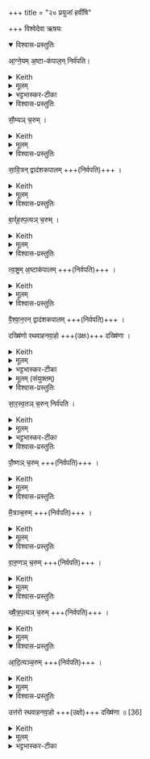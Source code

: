 +++
title = "२० प्रयुजां हवींषि"

+++
विश्वेदेवा ऋषयः

<details open><summary>विश्वास-प्रस्तुतिः</summary>

आ॒ग्ने॒यम् अ॒ष्टा-क॑पाल॒न् निर्व॑पति।  
</details>
<details><summary>Keith</summary>

To Agni he offers on eight potsherds; 
</details>
<details><summary>मूलम्</summary>

आ॒ग्ने॒यम॒ष्टाक॑पाल॒न्निर्व॑पति।
</details>
<details><summary>भट्टभास्कर-टीका</summary>

1तस्मिन्नपराह्णे षड्भिः प्रयुजां हविर्भिर्यजते, तानि विदधाति - आग्नेयमिति ॥ प्रयुजां हविर्भिर्यक्ष्ये इति सङ्कल्पः । षड्ढविष्क एको यज्ञ इति आग्नेयेष्ट्यन्ते सत्यान् दूतान् दक्षिणाद्रव्यहस्तान् प्रतिराजभ्यः प्रहिणोति । 'अभ्यषिक्षि राजाऽभूवम्' इति चावेदनं, आगतेषु दक्षिणाद्रव्याणि ऋत्विग्भ्य एव ददाति । ततस्सौम्यसावित्रबार्हस्पत्यत्वाष्ट्रवैश्वानराणि हवींषि ।
</details>
<details open><summary>विश्वास-प्रस्तुतिः</summary>

सौ॒म्यञ् च॒रुम् ।    
</details>
<details><summary>Keith</summary>

to Soma, an oblation; 
</details>
<details><summary>मूलम्</summary>

सौ॒म्यञ् च॒रुम् ।    
</details>
<details open><summary>विश्वास-प्रस्तुतिः</summary>

सा॒वि॒त्रन् द्वाद॑शकपालम्  +++(निर्वपति)+++ ।
</details>
<details><summary>Keith</summary>

to Savitr on twelve potsherds; 
</details>
<details><summary>मूलम्</summary>

सा॒वि॒त्रन्द्वाद॑शकपालम्  +++(निर्वपति)+++ ।
</details>
<details open><summary>विश्वास-प्रस्तुतिः</summary>

बा॒र्र्ह॒स्प॒त्यञ् च॒रुम् ।
</details>
<details><summary>Keith</summary>

to Brhaspati an oblation; 
</details>
<details><summary>मूलम्</summary>

बा॒र्र्ह॒स्प॒त्यञ्च॒रुम् ।
</details>
<details open><summary>विश्वास-प्रस्तुतिः</summary>

त्वा॒ष्ट्रम् अ॒ष्टाक॑पालम्  +++(निर्वपति)+++ ।  
</details>
<details><summary>Keith</summary>

to Tvastr on eight potsherds; 
</details>
<details><summary>मूलम्</summary>

त्वा॒ष्ट्रम॒ष्टाक॑पालम्  +++(निर्वपति)+++ ।  
</details>
<details open><summary>विश्वास-प्रस्तुतिः</summary>

वै॒श्वा॒न॒रन् द्वाद॑शकपालम्  +++(निर्वपति)+++ ।  

दख्षि॑णो रथवाहनवा॒हो +++(उक्षः)+++ दख्षि॑णा ।
</details>
<details><summary>Keith</summary>

to (Agni) Vaiśvanara on twelve potsherds; the sacrificial fee is the southern drawer of the chariot stand. 
</details>
<details><summary>मूलम्</summary>

वै॒श्वा॒न॒रन्द्वाद॑शकपालम्  +++(निर्वपति)+++ ।  

दख्षि॑णो रथवाहनवा॒हो दख्षि॑णा ।
</details>
<details><summary>भट्टभास्कर-टीका</summary>

विश्वेषां नराणां सम्बन्धी वैश्वानरः । 'नरे संज्ञायाम्' इति दीर्घत्वम् ।   
अत्र **दक्षिणः** दक्षिणतो युक्तः रथवाहनस्यासौ वाहो वाहकः गौर्दक्षिणा देया ॥
</details>
<details><summary>मूलम् (संयुक्तम्)</summary>

सारस्व॒तञ्च॒रुन्निर्व॑पति पौ॒ष्णञ्च॒रुम्मै॒त्रञ्च॒रुव्ँवा॑रु॒णञ्च॒रुङ्ख्षै᳚त्रप॒त्यञ्च॒रुमा॑दि॒त्यञ्च॒रुमुत्त॑रो रथवाहनवा॒हो दख्षि॑णा ॥
</details>
<details open><summary>विश्वास-प्रस्तुतिः</summary>

सा॒र॒स्व॒तञ् च॒रुन् निर्व॑पति ।  
</details>
<details><summary>Keith</summary>

To Sarasvati he offers an oblation; 
</details>
<details><summary>मूलम्</summary>

सा॒र॒स्व॒तञ्च॒रुन्निर्व॑पति ।  

</details>
<details><summary>भट्टभास्कर-टीका</summary>

2श्वोभूते सारस्वतादीभिः प्रयुजां हविर्भिर्यजते, तानि विदधाति - सारस्वतं चरुमित्यादि ॥ सारस्वतपौष्णमैत्रवारुणक्षैत्रपत्यादित्यानि हवींषि । 
</details>
<details open><summary>विश्वास-प्रस्तुतिः</summary>

पौ॒ष्णञ् च॒रुम्  +++(निर्वपति)+++ ।
</details>
<details><summary>Keith</summary>

to Pusan an oblation; 
</details>
<details><summary>मूलम्</summary>

पौ॒ष्णञ् च॒रुम्  +++(निर्वपति)+++ ।
</details>
<details open><summary>विश्वास-प्रस्तुतिः</summary>

मै॒त्रञ्च॒रुम्  +++(निर्वपति)+++ ।
</details>
<details><summary>Keith</summary>

to Mitra an oblation; 
</details>
<details><summary>मूलम्</summary>

मै॒त्रञ्चरुम्  +++(निर्वपति)+++ ।
</details>
<details open><summary>विश्वास-प्रस्तुतिः</summary>

वा॒रु॒णञ् च॒रुम्   +++(निर्वपति)+++ ।
</details>
<details><summary>Keith</summary>

to Varuna an oblation; 
</details>
<details><summary>मूलम्</summary>

वा॒रु॒णञ्च॒रुम्   +++(निर्वपति)+++ ।
</details>
<details open><summary>विश्वास-प्रस्तुतिः</summary>

ख्षै॒त्र॒प॒त्यञ् च॒रुम्   +++(निर्वपति)+++ ।
</details>
<details><summary>Keith</summary>

to the lord of the fields an oblation; 
</details>
<details><summary>मूलम्</summary>

ख्षै॒त्र॒प॒त्यञ्च॒रुम्   +++(निर्वपति)+++ ।
</details>
<details open><summary>विश्वास-प्रस्तुतिः</summary>

आ॒दि॒त्यञ्च॒रुम्  +++(निर्वपति)+++ ।
</details>
<details><summary>Keith</summary>

to the Adityas an oblation; 
</details>
<details><summary>मूलम्</summary>

आ॒दि॒त्यञ्च॒रुम्  +++(निर्वपति)+++ ।
</details>
<details open><summary>विश्वास-प्रस्तुतिः</summary>

उत्त॑रो रथवाहनवा॒हो +++(उक्षो)+++ दख्षि॑णा ॥ [36]
</details>
<details><summary>Keith</summary>

the sacrificial fee is the northern drawer of the chariot stand.
</details>
<details><summary>मूलम्</summary>

उत्त॑रो रथवाहनवा॒हो दख्षि॑णा ॥ [36]
</details>
<details><summary>भट्टभास्कर-टीका</summary>

अत्र उत्तरः उत्तरतो युक्तः रथवाहनवाहो बलीवर्दो दक्षिणा देया । 'आग्नेयमष्टाकपालं निर्वपति । तस्माच्छिशिरे कुरुपाञ्चालाः प्राञ्चो यान्ति' इत्यादि ब्राह्मणम् ॥

अथ राजसूयशेषः केशवपनीयोतिरात्रः, व्युष्टिर्द्विरात्रः, अग्निष्टोमातिरात्रः, क्षत्राणां धृतिस्त्रिष्टोमोग्निष्टोमश्चेति । सर्वोनुब्राह्मणेनावगन्तव्यः ॥

राजसूयस्समाप्तः ॥

इत्यष्टमे विंशोनुवाकः ॥  
</details>
